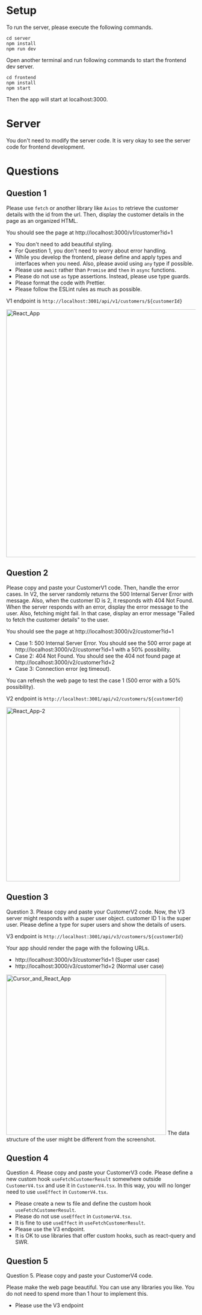 # Setup

To run the server, please execute the following commands.

```
cd server
npm install
npm run dev
```

Open another terminal and run following commands to start the frontend dev server.

```
cd frontend
npm install
npm start
```

Then the app will start at localhost:3000.

# Server

You don't need to modify the server code. It is very okay to see the server code for frontend development.

# Questions

## Question 1

Please use `fetch` or another library like `Axios` to retrieve the customer details with the id from the url.
Then, display the customer details in the page as an organized HTML.

You should see the page at http://localhost:3000/v1/customer?id=1

- You don't need to add beautiful styling.
- For Question 1, you don't need to worry about error handling.
- While you develop the frontend, please define and apply types and interfaces when you need. Also, please avoid using `any` type if possible.
- Please use `await` rather than `Promise` and `then` in `async` functions.
- Please do not use `as` type assertions. Instead, please use type guards.
- Please format the code with Prettier.
- Please follow the ESLint rules as much as possible.

V1 endpoint is `http://localhost:3001/api/v1/customers/${customerId}`

<img width="657" alt="React_App" src="https://user-images.githubusercontent.com/1451339/135393907-e55b63a0-3e64-4371-916c-02e42bb125b9.png">

## Question 2

Please copy and paste your CustomerV1 code.
Then, handle the error cases. In V2, the server randomly returns the 500 Internal Server Error with message.
Also, when the customer ID is 2, it responds with 404 Not Found.
When the server responds with an error, display the error message to the user.
Also, fetching might fail. In that case, display an error message "Failed to fetch the customer details" to the user.

You should see the page at http://localhost:3000/v2/customer?id=1

- Case 1: 500 Internal Server Error. You should see the 500 error page at http://localhost:3000/v2/customer?id=1 with a 50% possibility.
- Case 2: 404 Not Found. You should see the 404 not found page at http://localhost:3000/v2/customer?id=2
- Case 3: Connection error (eg timeout).

You can refresh the web page to test the case 1 (500 error with a 50% possibility).

V2 endpoint is `http://localhost:3001/api/v2/customers/${customerId}`

<img width="462" alt="React_App-2" src="https://user-images.githubusercontent.com/1451339/135393918-5d458b70-e862-4166-910a-80849c92db9a.png">

## Question 3

Question 3. Please copy and paste your CustomerV2 code.
Now, the V3 server might responds with a super user object.
customer ID 1 is the super user.
Please define a type for super users and show the details of users.

V3 endpoint is `http://localhost:3001/api/v3/customers/${customerId}`

Your app should render the page with the following URLs.

- http://localhost:3000/v3/customer?id=1 (Super user case)
- http://localhost:3000/v3/customer?id=2 (Normal user case)

<img width="425" alt="Cursor_and_React_App" src="https://user-images.githubusercontent.com/1451339/135393950-9ddd1076-0c74-478c-be68-7ba5f806390d.png">
The data structure of the user might be different from the screenshot.

## Question 4

Question 4. Please copy and paste your CustomerV3 code.
Please define a new custom hook `useFetchCustomerResult` somewhere outside `CustomerV4.tsx` and use it in `CustomerV4.tsx`. In this way, you will no longer need to use `useEffect` in `CustomerV4.tsx`.

- Please create a new ts file and define the custom hook `useFetchCustomerResult`.
- Please do not use `useEffect` in `CustomerV4.tsx`.
- It is fine to use `useEffect` in `useFetchCustomerResult`.
- Please use the V3 endpoint.
- It is OK to use libraries that offer custom hooks, such as react-query and SWR.

## Question 5

Question 5. Please copy and paste your CustomerV4 code.

Please make the web page beautiful. You can use any libraries you like. You do not need to spend more than 1 hour to implement this.

- Please use the V3 endpoint
